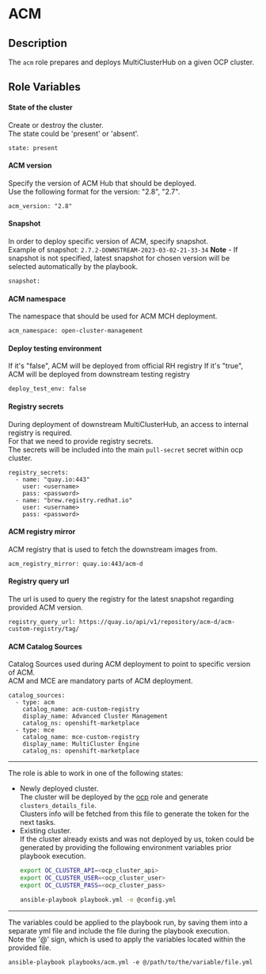 # ACM

## Description
The `acm` role prepares and deploys MultiClusterHub on a given OCP cluster.

## Role Variables
#### State of the cluster
Create or destroy the cluster.  
The state could be 'present' or 'absent'.
```
state: present
```

#### ACM version
Specify the version of ACM Hub that should be deployed.  
Use the following format for the version: "2.8", "2.7".
```
acm_version: "2.8"
```

#### Snapshot
In order to deploy specific version of ACM, specify snapshot.  
Example of snapshot: `2.7.2-DOWNSTREAM-2023-03-02-21-33-34`
**Note** - If snapshot is not specified, latest snapshot for chosen version will be selected automatically by the playbook.
```
snapshot:
```

#### ACM namespace
The namespace that should be used for ACM MCH deployment.  
```
acm_namespace: open-cluster-management
```

#### Deploy testing environment
If it's "false", ACM will be deployed from official RH registry 
If it's "true", ACM will be deployed from downstream testing registry
```
deploy_test_env: false
```

#### Registry secrets
During deployment of downstream MultiClusterHub, an access to internal registry is required.  
For that we need to provide registry secrets.  
The secrets will be included into the main `pull-secret` secret within ocp cluster.
```
registry_secrets:
  - name: "quay.io:443"
    user: <username>
    pass: <password>
  - name: "brew.registry.redhat.io"
    user: <username>
    pass: <password>
```

#### ACM registry mirror
ACM registry that is used to fetch the downstream images from.
```
acm_registry_mirror: quay.io:443/acm-d
```

#### Registry query url
The url is used to query the registry for the latest snapshot regarding provided ACM version.
```
registry_query_url: https://quay.io/api/v1/repository/acm-d/acm-custom-registry/tag/
```

#### ACM Catalog Sources
Catalog Sources used during ACM deployment to point to specific version of ACM.  
ACM and MCE are mandatory parts of ACM deployment.
```
catalog_sources:
  - type: acm
    catalog_name: acm-custom-registry
    display_name: Advanced Cluster Management
    catalog_ns: openshift-marketplace
  - type: mce
    catalog_name: mce-custom-registry
    display_name: MultiCluster Engine
    catalog_ns: openshift-marketplace
```

***
The role is able to work in one of the following states:
* Newly deployed cluster.  
  The cluster will be deployed by the [ocp](ocp.md) role and generate `clusters_details_file`.  
  Clusters info will be fetched from this file to generate the token for the next tasks.
* Existing cluster.  
  If the cluster already exists and was not deployed by us, token could be generated by providing the following environment variables prior playbook execution.
  ```bash
  export OC_CLUSTER_API=<ocp_cluster_api>
  export OC_CLUSTER_USER=<ocp_cluster_user>
  export OC_CLUSTER_PASS=<ocp_cluster_pass>

  ansible-playbook playbook.yml -e @config.yml
  ```

***
The variables could be applied to the playbook run, by saving them into a separate yml file and include the file during the playbook execution.  
Note the '@' sign, which is used to apply the variables located within the provided file.

```
ansible-playbook playbooks/acm.yml -e @/path/to/the/variable/file.yml
```
